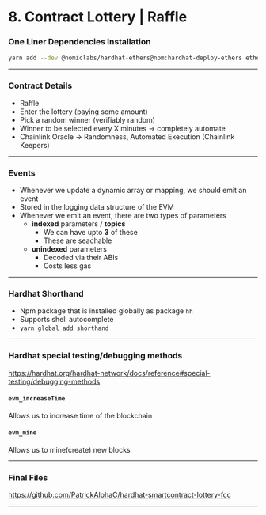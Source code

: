 # 8. Contract Lottery | Raffle

### One Liner Dependencies Installation

```sh
yarn add --dev @nomiclabs/hardhat-ethers@npm:hardhat-deploy-ethers ethers @nomiclabs/hardhat-etherscan @nomiclabs/hardhat-waffle chai ethereum-waffle hardhat hardhat-contract-sizer hardhat-deploy hardhat-gas-reporter prettier prettier-plugin-solidity solhint solidity-coverage dotenv
```

***

### Contract Details

* Raffle
* Enter the lottery (paying some amount)
* Pick a random winner (verifiably random)
* Winner to be selected every X minutes -> completely automate
* Chainlink Oracle -> Randomness, Automated Execution (Chainlink Keepers)

***

### Events

* Whenever we update a dynamic array or mapping, we should emit an event
* Stored in the logging data structure of the EVM
* Whenever we emit an event, there are two types of parameters
  * **indexed** parameters / **topics**
    * We can have upto **3** of these
    * These are seachable
  * **unindexed** parameters
    * Decoded via their ABIs
    * Costs less gas

***

### Hardhat Shorthand

* Npm package that is installed globally as package `hh`
* Supports shell autocomplete
* `yarn global add shorthand`

***

### Hardhat special testing/debugging methods

https://hardhat.org/hardhat-network/docs/reference#special-testing/debugging-methods

#### `evm_increaseTime`

Allows us to increase time of the blockchain

#### `evm_mine`

Allows us to mine(create) new blocks

***

### Final Files

https://github.com/PatrickAlphaC/hardhat-smartcontract-lottery-fcc

***
